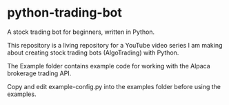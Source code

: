 # python-trading-bot
A stock trading bot for beginners, written in Python.

This repository is a living repository for a YouTube video series I am making about creating stock trading bots (AlgoTrading) with Python. 

The Example folder contains example code for working with the Alpaca brokerage trading API.

Copy and edit example-config.py into the examples folder before using the examples.